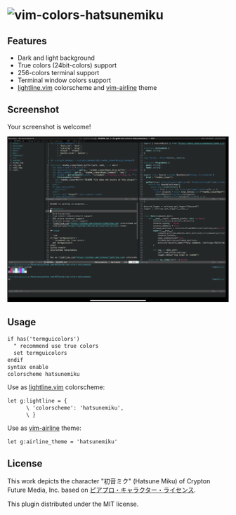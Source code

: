 # ![vim-colors-hatsunemiku](https://ec.crypton.co.jp/img/vocaloid/mikunt/mikunt_logo.png)

## Features

- Dark and light background
- True colors (24bit-colors) support
- 256-colors terminal support
- Terminal window colors support
- [lightline.vim](https://github.com/itchyny/lightline.vim) colorscheme and
  [vim-airline](https://github.com/vim-airline/vim-airline) theme

## Screenshot

Your screenshot is welcome!

![screenshot](./img/screenshot.png)

## Usage

```vim
if has('termguicolors')
  " recommend use true colors
  set termguicolors
endif
syntax enable
colorscheme hatsunemiku
```

Use as [lightline.vim](https://github.com/itchyny/lightline.vim) colorscheme:

```vim
let g:lightline = {
      \ 'colorscheme': 'hatsunemiku',
      \ }
```

Use as [vim-airline](https://github.com/vim-airline/vim-airline) theme:

```vim
let g:airline_theme = 'hatsunemiku'
```

## License

This work depicts the character "初音ミク" (Hatsune Miku) of Crypton Future Media,
Inc. based on [ピアプロ・キャラクター・ライセンス](http://piapro.jp/license/pcl/summary).

This plugin distributed under the MIT license.
